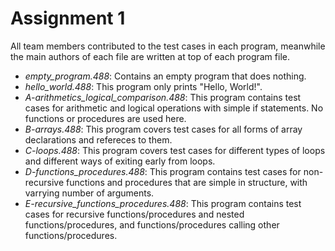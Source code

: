 # Assignment 1

All team members contributed to the test cases in each program, meanwhile the main authors of each file are written at top of each program file.

* *empty_program.488*: Contains an empty program that does nothing.
* *hello_world.488*: This program only prints "Hello, World!".
* *A-arithmetics_logical_comparison.488*: This program contains test cases for arithmetic and logical operations with simple if statements. No functions or procedures are used here.
* *B-arrays.488*: This program covers test cases for all forms of array declarations and refereces to them.
* *C-loops.488*: This program covers test cases for different types of loops and different ways of exiting early from loops.
* *D-functions_procedures.488*: This program contains test cases for non-recursive functions and procedures that are simple in structure, with varrying number of arguments.
* *E-recursive_functions_procedures.488*: This program contains test cases for recursive functions/procedures and nested functions/procedures, and functions/procedures calling other functions/procedures.

